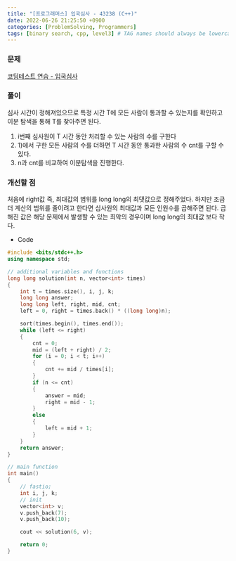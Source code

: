 ```yaml
---
title: "[프로그래머스] 입국심사 - 43238 (C++)"
date: 2022-06-26 21:25:50 +0900
categories: [ProblemSolving, Programmers]
tags: [binary search, cpp, level3] # TAG names should always be lowercase
---
```


### 문제

[코딩테스트 연습 - 입국심사](https://programmers.co.kr/learn/courses/30/lessons/43238)

### 풀이

심사 시간이 정해져있으므로 특정 시간 T에 모든 사람이 통과할 수 있는지를 확인하고 이분 탐색을 통해 T를 찾아주면 된다.

1. i번째 심사원이 T 시간 동안 처리할 수 있는 사람의 수를 구한다
2. 1)에서 구한 모든 사람의 수를 더하면 T 시간 동안 통과한 사람의 수 cnt를 구할 수 있다.
3. n과 cnt를 비교하여 이분탐색을 진행한다.

### 개선할 점

처음에 right값 즉, 최대값의 범위를 long long의 최댓값으로 정해주었다. 하지만 조금 더 계산의 범위를 줄이려고 한다면 심사원의 최대값과 모든 인원수를 곱해주면 된다. 곱해진 값은 해당 문제에서 발생할 수 있는 최악의 경우이며 long long의 최대값 보다 작다.

- Code

```cpp
#include <bits/stdc++.h>
using namespace std;

// additional variables and functions
long long solution(int n, vector<int> times)
{
    int t = times.size(), i, j, k;
    long long answer;
    long long left, right, mid, cnt;
    left = 0, right = times.back() * ((long long)n);

    sort(times.begin(), times.end());
    while (left <= right)
    {
        cnt = 0;
        mid = (left + right) / 2;
        for (i = 0; i < t; i++)
        {
            cnt += mid / times[i];
        }
        if (n <= cnt)
        {
            answer = mid;
            right = mid - 1;
        }
        else
        {
            left = mid + 1;
        }
    }
    return answer;
}

// main function
int main()
{
    // fastio;
    int i, j, k;
    // init
    vector<int> v;
    v.push_back(7);
    v.push_back(10);

    cout << solution(6, v);

    return 0;
}
```
